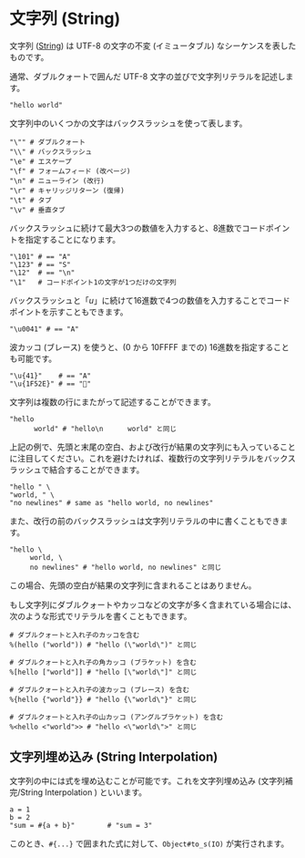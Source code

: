 # 文字列 (String)

文字列 ([String](http://crystal-lang.org/api/String.html)) は UTF-8 の文字の不変 (イミュータブル) なシーケンスを表したものです。

通常、ダブルクォートで囲んだ UTF-8 文字の並びで文字列リテラルを記述します。

```crystal
"hello world"
```

文字列中のいくつかの文字はバックスラッシュを使って表します。

```crystal
"\"" # ダブルクォート
"\\" # バックスラッシュ
"\e" # エスケープ
"\f" # フォームフィード (改ページ)
"\n" # ニューライン (改行)
"\r" # キャリッジリターン (復帰)
"\t" # タブ
"\v" # 垂直タブ
```

バックスラッシュに続けて最大3つの数値を入力すると、8進数でコードポイントを指定することになります。

```crystal
"\101" # == "A"
"\123" # == "S"
"\12"  # == "\n"
"\1"   # コードポイント1の文字が1つだけの文字列
```

バックスラッシュと「*u*」に続けて16進数で4つの数値を入力することでコードポイントを示すこともできます。

```crystal
"\u0041" # == "A"
```

波カッコ (ブレース) を使うと、(0 から 10FFFF までの) 16進数を指定することも可能です。

```crystal
"\u{41}"    # == "A"
"\u{1F52E}" # == "🔮"
```

文字列は複数の行にまたがって記述することができます。

```crystal
"hello
      world" # "hello\n      world" と同じ
```

上記の例で、先頭と末尾の空白、および改行が結果の文字列にも入っていることに注目してください。これを避けたければ、複数行の文字列リテラルをバックスラッシュで結合することができます。

```crystal
"hello " \
"world, " \
"no newlines" # same as "hello world, no newlines"
```

また、改行の前のバックスラッシュは文字列リテラルの中に書くこともできます。

```crystal
"hello \
     world, \
     no newlines" # "hello world, no newlines" と同じ
```

この場合、先頭の空白が結果の文字列に含まれることはありません。

もし文字列にダブルクォートやカッコなどの文字が多く含まれている場合には、次のような形式でリテラルを書くこともできます。

```crystal
# ダブルクォートと入れ子のカッコを含む
%(hello ("world")) # "hello (\"world\")" と同じ

# ダブルクォートと入れ子の角カッコ (ブラケット) を含む
%[hello ["world"]] # "hello [\"world\"]" と同じ

# ダブルクォートと入れ子の波カッコ (ブレース) を含む
%{hello {"world"}} # "hello {\"world\"}" と同じ

# ダブルクォートと入れ子の山カッコ (アングルブラケット) を含む
%<hello <"world">> # "hello <\"world\">" と同じ
```

## 文字列埋め込み (String Interpolation)

文字列の中には式を埋め込むことが可能です。これを文字列埋め込み (文字列補完/String Interpolation
) といいます。

```crystal
a = 1
b = 2
"sum = #{a + b}"        # "sum = 3"
```

このとき、`#{...}` で囲まれた式に対して、`Object#to_s(IO)` が実行されます。
